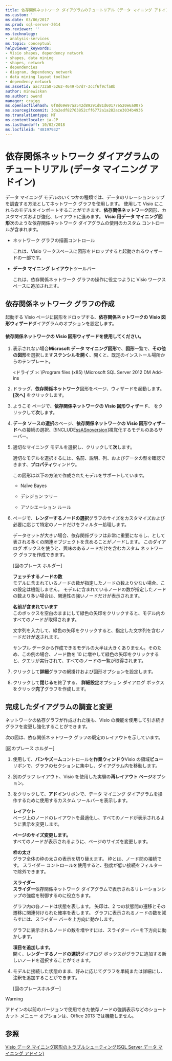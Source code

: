 ```yaml
---
title: 依存関係ネットワーク ダイアグラムのチュートリアル (データ マイニング アドイン) |Microsoft Docs
ms.custom: ''
ms.date: 03/06/2017
ms.prod: sql-server-2014
ms.reviewer: ''
ms.technology:
- analysis-services
ms.topic: conceptual
helpviewer_keywords:
- Visio shapes, dependency network
- shapes, data mining
- shapes, network
- dependencies
- diagram, dependency network
- data mining layout toolbar
- dependency network
ms.assetid: aac732a8-5262-4649-b7d7-3ccf6f9cfa8b
author: minewiskan
ms.author: owend
manager: craigg
ms.openlocfilehash: 0f8d69e97aa542d89291d81d60177e520e6a007b
ms.sourcegitcommit: 3da2edf82763852cff6772a1a282ace3034b4936
ms.translationtype: MT
ms.contentlocale: ja-JP
ms.lasthandoff: 10/02/2018
ms.locfileid: "48197932"
---
```

# <a name="dependency-network-diagram-walkthrough-data-mining-add-ins"></a>依存関係ネットワーク ダイアグラムのチュートリアル (データ マイニング アドイン)
  データ マイニング モデルのいくつかの種類では、データのリレーションシップを調査する方法としてネットワーク グラフを使用します。 使用して Visio にこれらのモデルをインポートすることができます、**依存関係ネットワーク**図形、カスタマイズおよび強化、レイアウトに進みます。 **Visio 用データ マイニング図形**次のような依存関係ネットワーク ダイアグラムの使用のカスタム コントロールが含まれます。  
  
-   ネットワーク グラフの描画コントロール  
  
     これは、Visio ワークスペースに図形をドロップすると起動されるウィザードの一部です。  
  
-   **データ マイニング レイアウト**ツールバー  
  
     これは、依存関係ネットワーク グラフの操作に役立つように Visio ワークスペースに追加されます。  
  
## <a name="build-a-dependency-network-graph"></a>依存関係ネットワーク グラフの作成  
 起動する Visio ページに図形をドロップする、**依存関係ネットワークの Visio 図形ウィザード**ダイアグラムのオプションを設定します。  
  
#### <a name="use-the-dependency-net-visio-shape-wizard"></a>依存関係ネットワークの Visio 図形ウィザードを使用してください。  
  
1.  表示されない場合**Microsoft データ マイニング図形**で、**図形**一覧で、**その他の図形**を選択します**ステンシルを開く**、開くと、既定のインストール場所からのテンプレート。  
  
     \<ドライブ >: \Program files (x85) \Microsoft SQL Server 2012 DM Add-ins  
  
2.  ドラッグ、**依存関係ネットワーク**図形をページ、ウィザードを起動します。 **[次へ]** をクリックします。  
  
3.  ようこそ ページで、**依存関係ネットワークの Visio 図形ウィザード**、 をクリックして**次**します。  
  
4.  **データ ソースの選択**のページ、**依存関係ネットワークの Visio 図形ウィザード**への接続の選択、[!INCLUDE[ssASnoversion](../includes/ssasnoversion-md.md)]視覚化するモデルのあるサーバー。  
  
5.  適切なマイニング モデルを選択し、クリックして**次**します。  
  
     適切なモデルを選択するには、名前、説明、列、およびデータの型を確認できます、**プロパティ**ウィンドウ。  
  
     この図形は以下の方法で作成されたモデルをサポートしています。  
  
    -   Naïve Bayes  
  
    -   デシジョン ツリー  
  
    -   アソシエーション ルール  
  
6.  ページで、**レンダーするノードの選択**グラフのサイズをカスタマイズおよび必要に応じて特定のノードだけをフィルター処理します。  
  
     データセットが大きい場合、依存関係グラフは非常に重要になるし、として表される多くの関連オブジェクトを含めることが*ノード*します。 このダイアログ ボックスを使うと、興味のあるノードだけを含むカスタム ネットワーク グラフを作成できます。  
  
     [図のプレース ホルダー]  
  
     **フェッチするノードの数**  
     モデルに含まれているノードの数が指定したノードの数より少ない場合、この設定は機能しません。 モデルに含まれているノードの数が指定したノードの数より多い場合は、関連性の強いノードだけが表示されます。  
  
     **名前が含まれています**  
     このボックスを空白のままにして緑色の矢印をクリックすると、モデル内のすべてのノードが取得されます。  
  
     文字列を入力して、緑色の矢印をクリックすると、指定した文字列を含むノードだけが返されます。  
  
     サンプル データから作成できるモデルの大半は大きくありません。そのため、この例の場合、ノード数を 10 に増やして緑色の矢印をクリックすると、クエリが実行されて、すべてのノードの一覧が取得されます。  
  
7.  クリックして**詳細**グラフの網掛けおよび図形オプションを設定します。  
  
8.  クリックして**閉じる**を終了する、 **詳細設定**オプション ダイアログ ボックスをクリック**完了**グラフを作成します。  
  
## <a name="explore-and-modify-the-finished-diagram"></a>完成したダイアグラムの調査と変更  
 ネットワークの依存グラフが作成された後も、Visio の機能を使用して引き続きグラフを変更し強化することができます。  
  
 次の図は、依存関係ネットワーク グラフの既定のレイアウトを示しています。  
  
 [図のプレース ホルダー]  
  
1.  使用して、**パンやズーム**コントロールを**作業ウィンドウ**Visio の領域**ビュー**リボンで、グラフのセクションに集中し、ダイアグラム内を移動します。  
  
2.  別のグラフ レイアウト、Visio を使用した実験の**再レイアウト ページ**オプション。  
  
3.  をクリックして、**アドイン**リボンで、データ マイニング ダイアグラムを操作するために使用するカスタム ツールバーを表示します。  
  
     **レイアウト**  
     ページ上のノードのレイアウトを最適化し、すべてのノードが表示されるように表示を変更します。  
  
     **ページのサイズ変更します。**  
     すべてのノードが表示されるように、ページのサイズを変更します。  
  
     **枠の太さ**  
     グラフ全体の枠の太さの表示を切り替えます。 枠とは、ノード間の接続です。 スライダー コントロールを使用すると、強度が低い接続をフィルターで除外できます。  
  
     **スライダー**  
     **スライダー**依存関係ネットワーク ダイアグラムで表示されるリレーションシップの強度を制御するのに役立ちます。  
  
     グラフ内の各ノードは状態を表します。 矢印は、2 つの状態間の遷移とその遷移に関連付けられた確率を表します。 グラフに表示されるノードの数を減らすには、スライダー バーを上方向に動かします。  
  
     グラフに表示されるノードの数を増やすには、スライダー バーを下方向に動かします。  
  
     **項目を追加します。**  
     開く、**レンダーするノードの選択**ダイアログ ボックスがグラフに追加する新しいノードを選択することができます。  
  
4.  モデルに接続した状態のまま、好みに応じてグラフを単純または詳細にし、注釈を追加することができます。  
  
     [図のプレースホルダー]  
  
> [!WARNING]  
>  アドインの以前のバージョンで使用できた依存ノードの強調表示などのショートカット メニュー オプションは、Office 2013 では機能しません。  
  
## <a name="see-also"></a>参照  
 [Visio データ マイニング図形のトラブルシューティング&#40;SQL Server データ マイニング アドイン&#41;](troubleshooting-visio-data-mining-diagrams-sql-server-data-mining-add-ins.md)  
  
  
